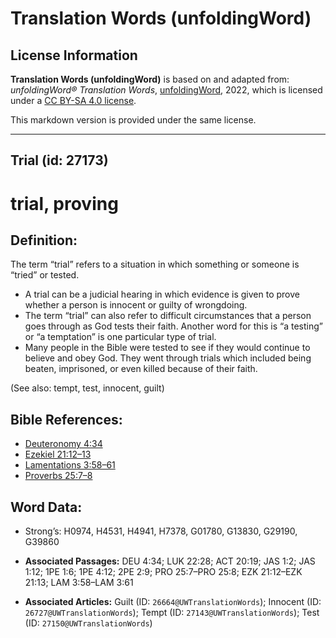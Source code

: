 # Translation Words (unfoldingWord)

## License Information

**Translation Words (unfoldingWord)** is based on and adapted from: _unfoldingWord® Translation Words_, [unfoldingWord](https://unfoldingword.org/utw), 2022, which is licensed under a [CC BY-SA 4.0 license](https://creativecommons.org/licenses/by-sa/4.0/legalcode.en).

This markdown version is provided under the same license.



--------------------------------

## Trial (id: 27173)

trial, proving
==============

Definition:
-----------

The term “trial” refers to a situation in which something or someone is “tried” or tested.

* A trial can be a judicial hearing in which evidence is given to prove whether a person is innocent or guilty of wrongdoing.
* The term “trial” can also refer to difficult circumstances that a person goes through as God tests their faith. Another word for this is “a testing” or “a temptation” is one particular type of trial.
* Many people in the Bible were tested to see if they would continue to believe and obey God. They went through trials which included being beaten, imprisoned, or even killed because of their faith.

(See also: tempt, test, innocent, guilt)

Bible References:
-----------------

* [Deuteronomy 4:34](https://ref.ly/Deut4:34)
* [Ezekiel 21:12–13](https://ref.ly/Ezek21:12-Ezek21:13)
* [Lamentations 3:58–61](https://ref.ly/Lam3:58-Lam3:61)
* [Proverbs 25:7–8](https://ref.ly/Prov25:7-Prov25:8)

Word Data:
----------

* Strong’s: H0974, H4531, H4941, H7378, G01780, G13830, G29190, G39860

* **Associated Passages:** DEU 4:34; LUK 22:28; ACT 20:19; JAS 1:2; JAS 1:12; 1PE 1:6; 1PE 4:12; 2PE 2:9; PRO 25:7–PRO 25:8; EZK 21:12–EZK 21:13; LAM 3:58–LAM 3:61
* **Associated Articles:** Guilt (ID: `26664@UWTranslationWords`); Innocent (ID: `26727@UWTranslationWords`); Tempt (ID: `27143@UWTranslationWords`); Test (ID: `27150@UWTranslationWords`)

